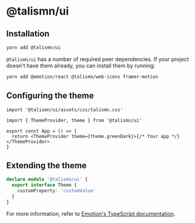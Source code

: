 # @talismn/ui

## Installation

```sh
yarn add @talismn/ui
```

`@talismn/ui` has a number of required peer dependencies. If your project doesn't have them already, you can install them by running:

```sh
yarn add @emotion/react @talismn/web-icons framer-motion
```

## Configuring the theme

```tsx
import '@talismn/ui/assets/css/talismn.css'

import { ThemeProvider, theme } from '@talismn/ui'

export const App = () => {
  return <ThemeProvider theme={theme.greenDark}>{/* Your app */}</ThemeProvider>
}
```

## Extending the theme

```ts
declare module '@talismn/ui' {
  export interface Theme {
    customProperty: 'customValue'
  }
}
```

For more information, refer to [Emotion's TypeScript documentation](https://emotion.sh/docs/typescript).
